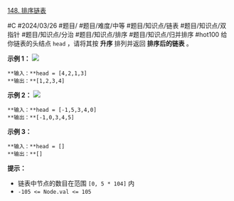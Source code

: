 [148. 排序链表](https://leetcode.cn/problems/sort-list/)

#C #2024/03/26 #题目/ #题目/难度/中等 #题目/知识点/链表 #题目/知识点/双指针 #题目/知识点/分治 #题目/知识点/排序 #题目/知识点/归并排序 #hot100
给你链表的头结点 `head` ，请将其按 **升序** 排列并返回 **排序后的链表** 。

**示例 1：**
![](https://assets.leetcode.com/uploads/2020/09/14/sort_list_1.jpg)
```
**输入：**head = [4,2,1,3]
**输出：**[1,2,3,4]
```

**示例 2：**
![](https://assets.leetcode.com/uploads/2020/09/14/sort_list_2.jpg)
```
**输入：**head = [-1,5,3,4,0]
**输出：**[-1,0,3,4,5]
```

**示例 3：**
```
**输入：**head = []
**输出：**[]
```
**提示：**

- 链表中节点的数目在范围 `[0, 5 * 104]` 内
- `-105 <= Node.val <= 105`